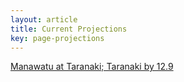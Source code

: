 ```yaml
---  
layout: article  
title: Current Projections  
key: page-projections  
---
```


[Manawatu at Taranaki; Taranaki by 12.9](projections//2022-09-16-Taranaki-Manawatu)